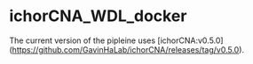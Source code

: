 # ichorCNA_WDL_docker
The current version of the pipleine uses [ichorCNA:v0.5.0] (https://github.com/GavinHaLab/ichorCNA/releases/tag/v0.5.0).
